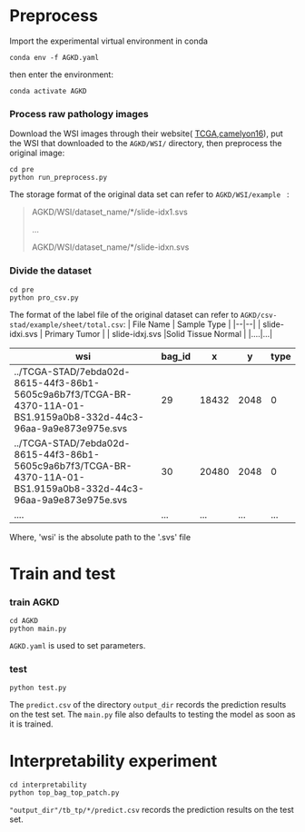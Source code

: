 # Preprocess

Import the experimental virtual environment in conda
```
conda env -f AGKD.yaml
```
then enter the environment:
```
conda activate AGKD
```

### Process raw pathology images

Download the WSI images through their website( [TCGA](https://portal.gdc.cancer.gov/analysis_page?app=Projects),[camelyon16](https://camelyon17.grand-challenge.org/Data/)), put the WSI that downloaded to the `AGKD/WSI/` directory, then preprocess the original image:
```
cd pre
python run_preprocess.py
```
The storage format of the original data set can refer to  `AGKD/WSI/example ` : 
> AGKD/WSI/dataset_name/\*/slide-idx1.svs
> 
> ...
> 
> AGKD/WSI/dataset_name/\*/slide-idxn.svs


  
### Divide the dataset
```
cd pre
python pro_csv.py
```

The format of the label file of the original dataset can refer to `AGKD/csv-stad/example/sheet/total.csv`:
| File Name | Sample Type |
|--|--|
| slide-idxi.svs | Primary Tumor |
| slide-idxj.svs |Solid Tissue Normal  |
|....|...|

| wsi | bag_id | x | y | type |
|-----|--------|---|---|------|
| ../TCGA-STAD/7ebda02d-8615-44f3-86b1-5605c9a6b7f3/TCGA-BR-4370-11A-01-BS1.9159a0b8-332d-44c3-96aa-9a9e873e975e.svs | 29 | 18432 | 2048 | 0 |
| ../TCGA-STAD/7ebda02d-8615-44f3-86b1-5605c9a6b7f3/TCGA-BR-4370-11A-01-BS1.9159a0b8-332d-44c3-96aa-9a9e873e975e.svs | 30 | 20480 | 2048 | 0 |
| .... | ... | ... | ... | ... |

Where, 'wsi' is the absolute path to the '.svs' file


# Train and test

### train AGKD

```
cd AGKD
python main.py
```
`AGKD.yaml` is used to set parameters.

### test
```
python test.py
```
The `predict.csv` of the directory `output_dir` records the prediction results on the test set.
The `main.py` file also defaults to testing the model as soon as it is trained.

# Interpretability experiment

```
cd interpretability
python top_bag_top_patch.py
```
`"output_dir"/tb_tp/*/predict.csv` records the prediction results on the test set.
